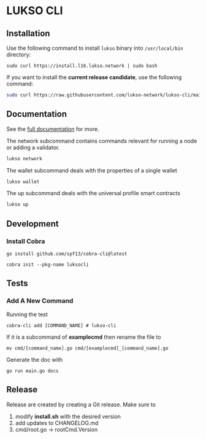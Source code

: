 # LUKSO CLI


## Installation

Use the following command to install `lukso` binary into `/usr/local/bin` directory:

```
sudo curl https://install.l16.lukso.network | sudo bash
```


If you want to install the **current release candidate**, use the following command:

```sh
sudo curl https://raw.githubusercontent.com/lukso-network/lukso-cli/main/install-rc.sh | sudo bash
```
 

## Documentation

See the [full documentation](./docs/cli.md) for more.

The network subcommand contains commands relevant for running a node or adding a validator. 

```sh
lukso network 
```

The wallet subcommand deals with the properties of a single wallet 

```sh
lukso wallet
```

The up subcommand deals with the universal profile smart contracts

```sh
lukso up
```

## Development


### Install Cobra

    go install github.com/spf13/cobra-cli@latest

    cobra init --pkg-name luksocli


## Tests
    

### Add A New Command

Running the test

    cobra-cli add [COMMAND_NAME] # lukso-cli

If it is a subcommand of **examplecmd** then rename the file to

    mv cmd/[command_name].go cmd/[examplecmd]_[command_name].go

Generate the doc with

    go run main.go docs 

## Release

Release are created by creating a Git release. Make sure to 

1. modify **install.sh** with the desired version 
2. add updates to CHANGELOG.md
3. cmd/root.go  -> rootCmd.Version

